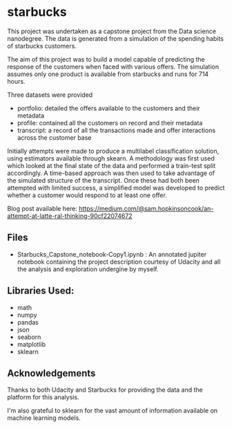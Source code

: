 # starbucks

This project was undertaken as a capstone project from the Data science nanodegree. The data is generated from a simulation of the spending habits of starbucks customers. 

The aim of this project was to build a model capable of predicting the response of the customers when faced with various offers. The simulation assumes only one product is available from starbucks and runs for 714 hours. 

Three datasets were provided

- portfolio: detailed the offers available to the customers and their metadata
- profile: contained all the customers on record and their metadata 
- transcript: a record of all the transactions made and offer interactions across the customer base


Initially attempts were made to produce a multilabel classification solution, using estimators available through skearn. A methodology was first used which looked at the final state of the data and performed a train-test split accordingly. A time-based approach was then used to take advantage of the simulated structure of the transcript.
Once these had both been attempted with limited success, a simplified model was developed to predict whether a customer would respond to at least one offer.

Blog post available here: https://medium.com/@sam.hopkinsoncook/an-attempt-at-latte-ral-thinking-90cf22074672

## Files 

- Starbucks_Capstone_notebook-Copy1.ipynb : An annotated jupiter notebook containing the project description courtesy of Udacity and all the analysis and exploration undergine by myself. 




## Libraries Used:
-  math
- numpy
- pandas
- json
- seaborn 
- matplotlib
- sklearn

## Acknowledgements 

Thanks to both Udacity and Starbucks for providing the data and the platform for this analysis. 

I'm also grateful to sklearn for the vast amount of information available on machine learning models.  
